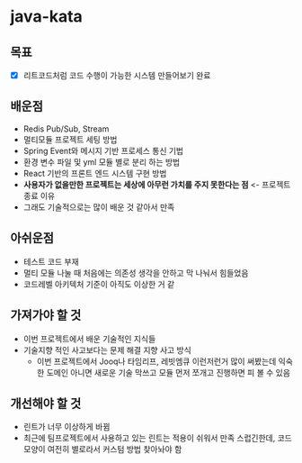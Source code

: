 # java-kata

## 목표

- [x] 리트코드처럼 코드 수행이 가능한 시스템 만들어보기 완료

## 배운점

- Redis Pub/Sub, Stream
- 멀티모듈 프로젝트 세팅 방법
- Spring Event와 메시지 기반 프로세스 통신 기법
- 환경 변수 파일 및 yml 모듈 별로 분리 하는 방법
- React 기반의 프론트 엔드 시스템 구현 방법
- **사용자가 없을만한 프로젝트는 세상에 아무런 가치를 주지 못한다는 점** <- 프로젝트 종료 이유
- 그래도 기술적으로는 많이 배운 것 같아서 만족

## 아쉬운점

- 테스트 코드 부재
- 멀티 모듈 나눌 때 처음에는 의존성 생각을 안하고 막 나눠서 힘들었음
- 코드레벨 아키텍처 기준이 아직도 이상한 거 같

## 가져가야 할 것

- 이번 프로젝트에서 배운 기술적인 지식들
- 기술지향 적인 사고보다는 문제 해결 지향 사고 방식
    - 이번 프로젝트에서 Jooq나 타임리프, 레빗엠큐 이런저런거 많이 써봤는데 익숙한 도메인 아니면 새로운 기술 막쓰고 모듈 먼저 쪼개고 진행하면 피 볼 수 있음

## 개선해야 할 것

- 린트가 너무 이상하게 바뀜
- 최근에 팀프로젝트에서 사용하고 있는 린트는 적용이 쉬워서 만족 스럽긴한데, 코드 모양이 여전히 별로라서 커스텀 방법 찾아놔야 함